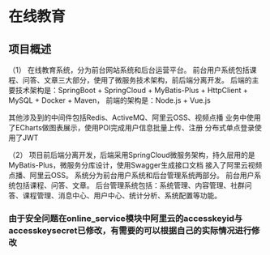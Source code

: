 # 在线教育
## 项目概述
（1）
在线教育系统，分为前台网站系统和后台运营平台。
前台用户系统包括课程、问答、文章三大部分，使用了微服务技术架构，前后端分离开发。
后端的主要技术架构是：SpringBoot + SpringCloud + MyBatis-Plus + HttpClient + MySQL +  Docker + Maven，
前端的架构是：Node.js + Vue.js 

其他涉及到的中间件包括Redis、ActiveMQ、阿里云OSS、视频点播
业务中使用了ECharts做图表展示，使用POI完成用户信息批量上传、注册
分布式单点登录使用了JWT

（2）
项目前后端分离开发，后端采用SpringCloud微服务架构，持久层用的是MyBatis-Plus，微服务分库设计，使用Swagger生成接口文档
接入了阿里云视频点播、阿里云OSS。
系统分为前台用户系统和后台管理系统两部分。
前台用户系统包括课程、问答、文章。
后台管理系统包括：系统管理、内容管理、社群问答、课程管理、消息中心、用户中心、统计分析、系统配置等功能。

### 由于安全问题在online_service模块中阿里云的accesskeyid与accesskeysecret已修改，有需要的可以根据自己的实际情况进行修改
